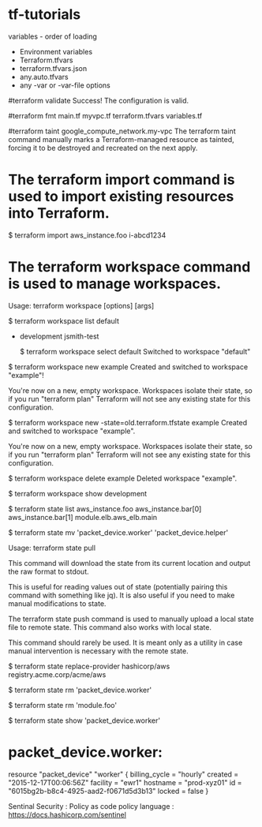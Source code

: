 # tf-tutorials
variables - order of loading
 - Environment variables
 - Terraform.tfvars
 - terraform.tfvars.json
 - any.auto.tfvars
 - any -var or -var-file options
 
 
#terraform validate
Success! The configuration is valid.
 
#terraform fmt
main.tf
myvpc.tf
terraform.tfvars
variables.tf

#terraform taint google_compute_network.my-vpc
The terraform taint command manually marks a Terraform-managed resource as tainted, forcing it to be destroyed and recreated on the next apply.


# The terraform import command is used to import existing resources into Terraform.

$ terraform import aws_instance.foo i-abcd1234

# The terraform workspace command is used to manage workspaces.
Usage: terraform workspace <subcommand> [options] [args]
  
$ terraform workspace list
  default
* development
  jsmith-test
  
  $ terraform workspace select default
    Switched to workspace "default"

$ terraform workspace new example
   Created and switched to workspace "example"!

You're now on a new, empty workspace. Workspaces isolate their state,
so if you run "terraform plan" Terraform will not see any existing state
for this configuration.

$ terraform workspace new -state=old.terraform.tfstate example
Created and switched to workspace "example".

You're now on a new, empty workspace. Workspaces isolate their state,
so if you run "terraform plan" Terraform will not see any existing state
for this configuration.

$ terraform workspace delete example
Deleted workspace "example".

$ terraform workspace show
development

$ terraform state list
aws_instance.foo
aws_instance.bar[0]
aws_instance.bar[1]
module.elb.aws_elb.main

$ terraform state mv 'packet_device.worker' 'packet_device.helper'

Usage: terraform state pull

This command will download the state from its current location and output the raw format to stdout.

This is useful for reading values out of state (potentially pairing this command with something like jq). It is also useful if you need to make manual modifications to state.


The terraform state push command is used to manually upload a local state file to remote state. This command also works with local state.

This command should rarely be used. It is meant only as a utility in case manual intervention is necessary with the remote state.

$ terraform state replace-provider hashicorp/aws registry.acme.corp/acme/aws

$ terraform state rm 'packet_device.worker'

$ terraform state rm 'module.foo'

$ terraform state show 'packet_device.worker'
# packet_device.worker:
resource "packet_device" "worker" {
    billing_cycle = "hourly"
    created       = "2015-12-17T00:06:56Z"
    facility      = "ewr1"
    hostname      = "prod-xyz01"
    id            = "6015bg2b-b8c4-4925-aad2-f0671d5d3b13"
    locked        = false
}

Sentinal  Security : Policy as code
policy language :
https://docs.hashicorp.com/sentinel












